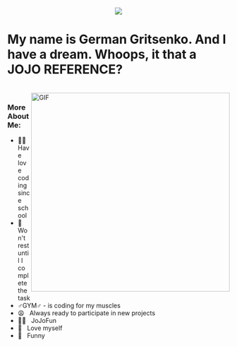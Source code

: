 <h1 align="center">
  <a href="https://git.io/typing-svg">
    <img src="https://readme-typing-svg.herokuapp.com/?lines=gerfest776&center=true&size=30">
  </a>
</h1>

# My name is German Gritsenko. And I have a dream. Whoops, it that a JOJO REFERENCE?
<br/>
<img align="right" alt="GIF" src="https://i.kym-cdn.com/photos/images/newsfeed/000/970/895/31e.gif" width="450"/>

### More About Me:

- 👼🏻 &nbsp; Have love coding since school
- 🤬 &nbsp; Won't rest until I complete the task
- ♂️GYM♂️ - is coding for my muscles
- 😩 &nbsp; Always ready to participate in new projects
- 💪🏻 &nbsp; JoJoFun
- 💩 &nbsp; Love myself
- 🤕 &nbsp; Funny
